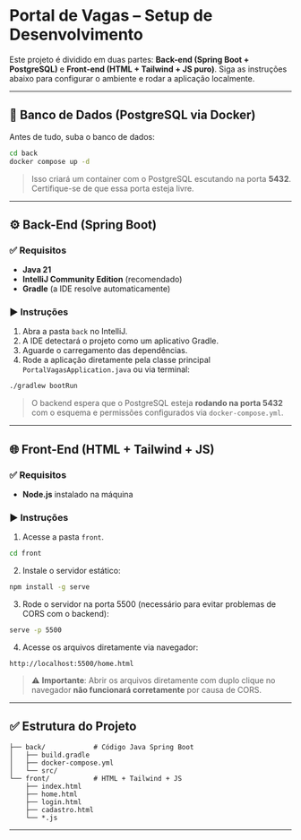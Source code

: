 # Portal de Vagas – Setup de Desenvolvimento

Este projeto é dividido em duas partes: **Back-end (Spring Boot + PostgreSQL)** e **Front-end (HTML + Tailwind + JS puro)**. Siga as instruções abaixo para configurar o ambiente e rodar a aplicação localmente.

---

## 🐘 Banco de Dados (PostgreSQL via Docker)

Antes de tudo, suba o banco de dados:

```bash
cd back
docker compose up -d
```

> Isso criará um container com o PostgreSQL escutando na porta **5432**. Certifique-se de que essa porta esteja livre.

---

## ⚙️ Back-End (Spring Boot)

### ✅ Requisitos

- **Java 21**
- **IntelliJ Community Edition** (recomendado)
- **Gradle** (a IDE resolve automaticamente)

### ▶️ Instruções

1. Abra a pasta `back` no IntelliJ.
2. A IDE detectará o projeto como um aplicativo Gradle.
3. Aguarde o carregamento das dependências.
4. Rode a aplicação diretamente pela classe principal `PortalVagasApplication.java` ou via terminal:

```bash
./gradlew bootRun
```

> O backend espera que o PostgreSQL esteja **rodando na porta 5432** com o esquema e permissões configurados via `docker-compose.yml`.

---

## 🌐 Front-End (HTML + Tailwind + JS)

### ✅ Requisitos

- **Node.js** instalado na máquina

### ▶️ Instruções

1. Acesse a pasta `front`.

```bash
cd front
```

2. Instale o servidor estático:

```bash
npm install -g serve
```

3. Rode o servidor na porta 5500 (necessário para evitar problemas de CORS com o backend):

```bash
serve -p 5500
```

4. Acesse os arquivos diretamente via navegador:

```
http://localhost:5500/home.html
```

> ⚠️ **Importante**: Abrir os arquivos diretamente com duplo clique no navegador **não funcionará corretamente** por causa de CORS. 

---

## ✅ Estrutura do Projeto

```
├── back/            # Código Java Spring Boot
│   ├── build.gradle
│   ├── docker-compose.yml
│   └── src/
└── front/           # HTML + Tailwind + JS
    ├── index.html
    ├── home.html
    ├── login.html
    ├── cadastro.html
    └── *.js
```

---
